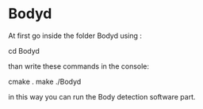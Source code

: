 # Bodyd
At first go inside the folder Bodyd using :

cd Bodyd

than write these commands in the console:

cmake .
make
./Bodyd

in this way you can run the Body detection software part.
